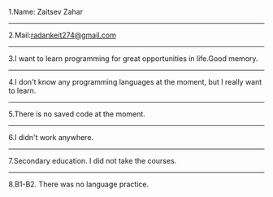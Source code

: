 1.Name: Zaitsev Zahar 
***
2.Mail:radankeit274@gmail.com
***
3.I want to learn programming for great opportunities in life.Good memory.
***
4.I don't know any programming languages at the moment, but I really want to learn.
***
5.There is no saved code at the moment.
***
6.I didn't work anywhere.
***
7.Secondary education. I did not take the courses.
***
8.B1-B2. There was no language practice.